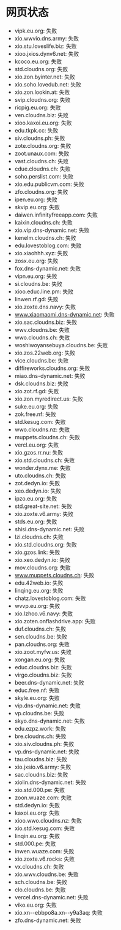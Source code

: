 # 网页状态
- vipk.eu.org: 失败
- xio.wwvio.dns.army: 失败
- xio.stu.loveslife.biz: 失败
- xioo.jxios.dynv6.net: 失败
- kcoco.eu.org: 失败
- std.cloudns.org: 失败
- xio.zon.byinter.net: 失败
- xio.soho.lovedub.net: 失败
- xio.zon.lookin.at: 失败
- svip.cloudns.org: 失败
- ricpig.eu.org: 失败
- ven.cloudns.biz: 失败
- xioo.kaxoi.eu.org: 失败
- edu.tkpk.cc: 失败
- siv.cloudns.ph: 失败
- zote.cloudns.org: 失败
- zoot.unaux.com: 失败
- vast.cloudns.ch: 失败
- cdue.cloudns.ch: 失败
- soho.perslist.com: 失败
- xio.edu.publicvm.com: 失败
- zfo.cloudns.org: 失败
- ipen.eu.org: 失败
- skvip.eu.org: 失败
- daiwen.infinityfreeapp.com: 失败
- kaixin.cloudns.ch: 失败
- xio.vip.dns-dynamic.net: 失败
- kenelm.cloudns.ch: 失败
- edu.lovestoblog.com: 失败
- xio.xiaohhh.xyz: 失败
- zosx.eu.org: 失败
- fox.dns-dynamic.net: 失败
- vipn.eu.org: 失败
- si.cloudns.be: 失败
- xioo.educ.line.pm: 失败
- linwen.rf.gd: 失败
- xio.zoxte.dns.navy: 失败
- www.xiaomaomi.dns-dynamic.net: 失败
- xio.sac.cloudns.biz: 失败
- wwv.cloudns.be: 失败
- wwo.cloudns.ch: 失败
- woshiwoyansebuya.cloudns.be: 失败
- xio.zos.22web.org: 失败
- vice.cloudns.be: 失败
- diffireworks.cloudns.org: 失败
- miao.dns-dynamic.net: 失败
- dsk.cloudns.biz: 失败
- xio.zot.rf.gd: 失败
- xio.zon.myredirect.us: 失败
- suke.eu.org: 失败
- zok.free.nf: 失败
- std.kesug.com: 失败
- wwo.cloudns.nz: 失败
- muppets.cloudns.ch: 失败
- vercl.eu.org: 失败
- xio.gzos.rr.nu: 失败
- xio.std.cloudns.ch: 失败
- wonder.dynx.me: 失败
- uto.cloudns.ch: 失败
- zot.dedyn.io: 失败
- xeo.dedyn.io: 失败
- ipzo.eu.org: 失败
- std.great-site.net: 失败
- xio.zoxte.v6.army: 失败
- stds.eu.org: 失败
- shisi.dns-dynamic.net: 失败
- lzi.cloudns.ch: 失败
- xio.std.cloudns.org: 失败
- xio.gzos.link: 失败
- xio.xeo.dedyn.io: 失败
- mov.cloudns.org: 失败
- www.muppets.cloudns.ch: 失败
- edu.42web.io: 失败
- linqing.eu.org: 失败
- chatz.lovestoblog.com: 失败
- wvvp.eu.org: 失败
- xio.lzhoo.v6.navy: 失败
- xio.zoten.onflashdrive.app: 失败
- duf.cloudns.ch: 失败
- sen.cloudns.be: 失败
- pan.cloudns.org: 失败
- xio.zoot.myfw.us: 失败
- xongan.eu.org: 失败
- educ.cloudns.biz: 失败
- virgo.cloudns.biz: 失败
- beer.dns-dynamic.net: 失败
- educ.free.nf: 失败
- skyle.eu.org: 失败
- vip.dns-dynamic.net: 失败
- vp.cloudns.be: 失败
- skyo.dns-dynamic.net: 失败
- edu.ezpz.work: 失败
- bre.cloudns.ch: 失败
- xio.siv.cloudns.ph: 失败
- vp.dns-dynamic.net: 失败
- tau.cloudns.biz: 失败
- xio.jxsio.v6.army: 失败
- sac.cloudns.biz: 失败
- xiolin.dns-dynamic.net: 失败
- xio.std.000.pe: 失败
- zoon.wuaze.com: 失败
- std.dedyn.io: 失败
- kaxoi.eu.org: 失败
- xioo.wwo.cloudns.nz: 失败
- xio.std.kesug.com: 失败
- linqin.eu.org: 失败
- std.000.pe: 失败
- inwen.wuaze.com: 失败
- xio.zoxte.v6.rocks: 失败
- vx.cloudns.ch: 失败
- xio.wwv.cloudns.be: 失败
- sch.cloudns.be: 失败
- clo.cloudns.be: 失败
- vercel.dns-dynamic.net: 失败
- viko.eu.org: 失败
- xio.xn--ebbpo8a.xn--y9a3aq: 失败
- zfo.dns-dynamic.net: 失败
